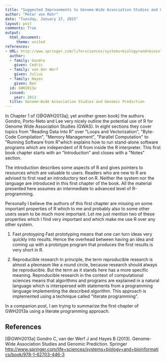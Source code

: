 ```yaml
---
title: "Suggested Improvements to Genome-Wide Association Studies and Genomic Prediction"
author: "Peter von Rohr"
date: "Tuesday, January 27, 2015"
layout: post
comments: True
output: 
  html_document:
     theme: united
references:
- URL: http://www.springer.com/life+sciences/systems+biology+and+bioinformatics/book/978-1-62703-446-3
  author:
  - family: Gondro
    given: Cedric
  - family: van der Werf
    given: Julius
  - family: Hayes
    given: Ben
  id: GWH2013a
  issued:
    year: 2013
  title: Genome-Wide Association Studies and Genomic Prediction
---
```


In Chapter 1 of ([@GWH2013a]; yet another green book) the authors Gondro, Porto-Neto and Lee very nicely outline the potential use of R for Genome Wide Association Studies (GWAS). In eight sections they cover topics from "Reading Data Into R" over "Loops and Vectorization", "Byte-Code Compilation", "Memory Management", "Parallel Computation" to "Running Software from R"which explains how to run stand-alone software programs which are independent of R from inside the R interpreter. This first book chapter starts with an "Introduction" and closes with a "Notes" section.

The introduction describes some aspects of R and gives pointers to resources which are valuable to users. Readers who are new to R are advised to first read an introductory text on R. Neither the system nor the language are introduced in this first chapter of the book. All the material presented here assumes an intermediate to advanced level of R-programming. 

Personally I believe the authors of this first chapter are missing on some important properties of R which to me and probably also to some other users seam to be much more important. Let me just mention two of these properties which I find very important and which make me use R over any other system.

1. Fast protoyping
Fast prototyping means that one can turn ideas very quickly into results. Hence the overhead between having an idea and coming up with a prototype program that produces the first results is very short in R. 

2. Reproducible research
In principle, the term reproducible research is almost a pleonasm like a round circle, because research should always be reproducible. But the term as it stands here has a more specific meaning. Reproducible research in the context of computational sciences means that algorithms and programs are explained in a natural language which is interspersed with statements from a programming language implementing the described algorithm. This approach is implemented using a technique called "literate programming". 

In a companion post, I am trying to summarize the first chapter of GWH2013a using a literate programming approach. 


## References
[@GWH2013a] Gondro C, van der Werf J and Hayes B (2013). Genome-Wide Association Studies and Genomic Prediction. Springer http://www.springer.com/life+sciences/systems+biology+and+bioinformatics/book/978-1-62703-446-3